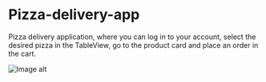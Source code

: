 # Pizza-delivery-app

Pizza delivery application, where you can log in to your account, select the desired pizza in the TableView, go to the product card and place an order in the cart.


![Image alt](https://github.com/efreet666/Pizza-delivery-app/blob/d3aa4d20c2b9e2487b29ef5410d009a74c255435/Screenshot%202022-05-14%20at%2000.02.44.png)
